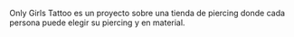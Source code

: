 Only Girls Tattoo es un proyecto sobre una tienda de piercing donde cada persona puede elegir su piercing y en material.